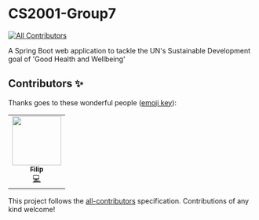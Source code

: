# CS2001-Group7
<!-- ALL-CONTRIBUTORS-BADGE:START - Do not remove or modify this section -->
[![All Contributors](https://img.shields.io/badge/all_contributors-1-orange.svg?style=flat-square)](#contributors-)
<!-- ALL-CONTRIBUTORS-BADGE:END -->
A Spring Boot web application to tackle the UN's Sustainable Development goal of 'Good Health and Wellbeing'

## Contributors ✨

Thanks goes to these wonderful people ([emoji key](https://allcontributors.org/docs/en/emoji-key)):

<!-- ALL-CONTRIBUTORS-LIST:START - Do not remove or modify this section -->
<!-- prettier-ignore-start -->
<!-- markdownlint-disable -->
<table>
  <tr>
    <td align="center"><a href="https://delidservices.com"><img src="https://avatars0.githubusercontent.com/u/19749921?v=4" width="100px;" alt=""/><br /><sub><b>Filip</b></sub></a><br /><a href="https://github.com/hkoci/CS2001-Group7/commits?author=FlopRe" title="Code">💻</a></td>
  </tr>
</table>

<!-- markdownlint-enable -->
<!-- prettier-ignore-end -->
<!-- ALL-CONTRIBUTORS-LIST:END -->

This project follows the [all-contributors](https://github.com/all-contributors/all-contributors) specification. Contributions of any kind welcome!